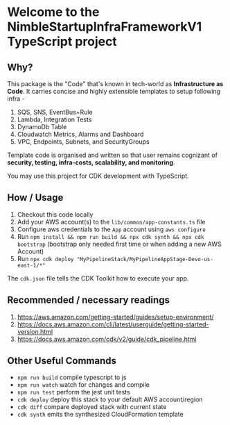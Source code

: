 # Welcome to the NimbleStartupInfraFrameworkV1 TypeScript project

## Why?
This package is the "Code" that's known in tech-world as **Infrastructure as Code**.
It carries concise and highly extensible templates to setup following infra - 
1. SQS, SNS, EventBus+Rule
2. Lambda, Integration Tests
3. DynamoDb Table
4. Cloudwatch Metrics, Alarms and Dashboard
5. VPC, Endpoints, Subnets, and SecurityGroups

Template code is organised and written so that user remains cognizant of **security, testing, infra-costs, scalability, and monitoring**.


You may use this project for CDK development with TypeScript.

## How / Usage
1. Checkout this code locally
2. Add your AWS account(s) to the `lib/common/app-constants.ts` file  
3. Configure aws credentials to the `App` account using `aws configure`
4. Run `npm install && npm run build && npx cdk synth && npx cdk bootstrap` (bootstrap only needed first time or when adding a new AWS Account)
5. Run `npx cdk deploy "MyPipelineStack/MyPipelineAppStage-Devo-us-east-1/*"`

The `cdk.json` file tells the CDK Toolkit how to execute your app.


## Recommended / necessary readings
1. https://aws.amazon.com/getting-started/guides/setup-environment/
2. https://docs.aws.amazon.com/cli/latest/userguide/getting-started-version.html
3. https://docs.aws.amazon.com/cdk/v2/guide/cdk_pipeline.html


## Other Useful Commands

* `npm run build`   compile typescript to js
* `npm run watch`   watch for changes and compile
* `npm run test`    perform the jest unit tests
* `cdk deploy`      deploy this stack to your default AWS account/region
* `cdk diff`        compare deployed stack with current state
* `cdk synth`       emits the synthesized CloudFormation template
